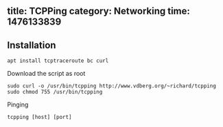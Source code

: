title: TCPPing
category: Networking
time: 1476133839
---

## Installation

```
apt install tcptraceroute bc curl
```

Download the script as root

```
sudo curl -o /usr/bin/tcpping http://www.vdberg.org/~richard/tcpping
sudo chmod 755 /usr/bin/tcpping
```

Pinging

```
tcpping [host] [port]
```
